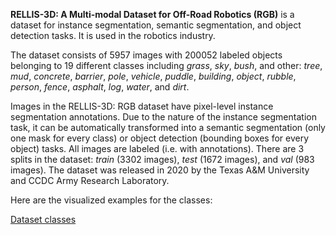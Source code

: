 **RELLIS-3D: A Multi-modal Dataset for Off-Road Robotics (RGB)** is a dataset for instance segmentation, semantic segmentation, and object detection tasks. It is used in the robotics industry. 

The dataset consists of 5957 images with 200052 labeled objects belonging to 19 different classes including *grass*, *sky*, *bush*, and other: *tree*, *mud*, *concrete*, *barrier*, *pole*, *vehicle*, *puddle*, *building*, *object*, *rubble*, *person*, *fence*, *asphalt*, *log*, *water*, and *dirt*.

Images in the RELLIS-3D: RGB dataset have pixel-level instance segmentation annotations. Due to the nature of the instance segmentation task, it can be automatically transformed into a semantic segmentation (only one mask for every class) or object detection (bounding boxes for every object) tasks. All images are labeled (i.e. with annotations). There are 3 splits in the dataset: *train* (3302 images), *test* (1672 images), and *val* (983 images). The dataset was released in 2020 by the Texas A&M University and CCDC Army Research Laboratory.

Here are the visualized examples for the classes:

[Dataset classes](https://github.com/dataset-ninja/rellis-3d-rgb/raw/main/visualizations/classes_preview.webm)
